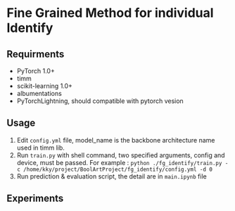 # Fine Grained Method for individual Identify

## Requirments

- PyTorch 1.0+
- timm
- scikit-learning 1.0+
- albumentations
- PyTorchLightning, should compatible with pytorch vesion

## Usage

1. Edit `config.yml` file, model_name is the backbone architecture name used in timm lib.
2. Run `train.py` with shell command, two specified arguments, config and device, must be passed. For example : `python ./fg_identify/train.py -c /home/kky/project/BoolArtProject/fg_identify/config.yml -d 0`
3. Run prediction & evaluation script, the detail are in `main.ipynb` file

## Experiments